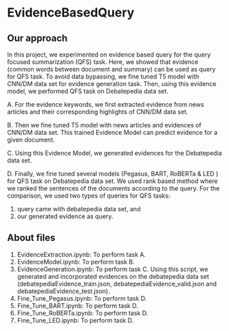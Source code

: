 # EvidenceBasedQuery
## Our approach
In this project, we experimented on evidence based query for the query focused summarization (QFS) task.
Here, we showed that evidence (common words between document and summary) can be used as query for QFS task. 
To avoid data bypassing, we fine tuned T5 model with CNN/DM data set for evidence generation task. Then, using this evidence model, we performed QFS task on Debatepedia data set.

A. For the evidence keywords, we first extracted evidence from news articles and their corresponding highlights of CNN/DM data set.

B. Then we fine tuned T5 model with news articles and evidences of CNN/DM data set. This trained Evidence Model can predict evidence for a given document.

C. Using this Evidence Model, we generated evidences for the Debatepedia data set.

D. Finally, we fine tuned several models (Pegasus, BART, RoBERTa & LED ) for QFS task on Debatepedia data set. We used rank based method where we ranked the sentences of the documents according to the query. For the comparison, we used two types of queries for QFS tasks: 
1. query came with debatepedia data set, and 
2. our generated evidence as query.
## About files
1. EvidenceExtraction.ipynb: To perform task A.
2. EvidenceModel.ipynb: To perform task B.
3. EvidenceGeneration.ipynb: To perform task C. Using this script, we generated and incorporated evidences on the debatepedia data set (debatepediaEvidence_train.json, debatepediaEvidence_valid.json and debatepediaEvidence_test.json).
4. Fine_Tune_Pegasus.ipynb: To perform task D. 
5. Fine_Tune_BART.ipynb: To perform task D.
6. Fine_Tune_RoBERTa.ipynb: To perform task D.
7. Fine_Tune_LED.ipynb: To perform task D.
